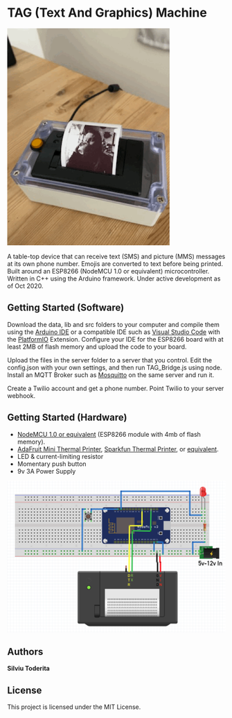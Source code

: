 # TAG (Text And Graphics) Machine
![Animated GIF of TAG Machine](https://github.com/silviu-toderita/TAG_Machine/blob/master/docs/Animated.gif?raw=true)

A table-top device that can receive text (SMS) and picture (MMS) messages at its own phone number. Emojis are converted to text before being printed. Built around an ESP8266 (NodeMCU 1.0 or equivalent) microcontroller. Written in C++ using the Arduino framework. Under active development as of Oct 2020. 

## Getting Started (Software)

Download the data, lib and src folders to your computer and compile them using the [Arduino IDE](https://www.arduino.cc/en/Main/Software) or a compatible IDE such as [Visual Studio Code](https://code.visualstudio.com/) with the [PlatformIO](https://platformio.org/) Extension. Configure your IDE for the ESP8266 board with at least 2MB of flash memory and upload the code to your board.  

Upload the files in the server folder to a server that you control. Edit the config.json with your own settings, and then run TAG_Bridge.js using node. Install an MQTT Broker such as [Mosquitto](https://mosquitto.org/) on the same server and run it. 

Create a Twilio account and get a phone number. Point Twilio to your server webhook. 

## Getting Started (Hardware)

* [NodeMCU 1.0 or equivalent](https://www.aliexpress.com/wholesale?catId=0&initiative_id=SB_20200607165641&SearchText=nodemcu) (ESP8266 module with 4mb of flash memory).
* [AdaFruit Mini Thermal Printer](https://www.adafruit.com/product/597), [Sparkfun Thermal Printer](https://www.sparkfun.com/products/14970), or [equivalent](https://www.aliexpress.com/item/4000670706301.html?spm=a2g0o.productlist.0.0.6f64c49bIuD0cf&algo_pvid=21e71930-b292-4d6e-b394-f049cdb62eff&algo_expid=21e71930-b292-4d6e-b394-f049cdb62eff-9&btsid=0ab50f6115915778964662640e4af4&ws_ab_test=searchweb0_0,searchweb201602_,searchweb201603_).
* LED & current-limiting resistor
* Momentary push button
* 9v 3A Power Supply

![TAG Machine Schematic](https://github.com/silviu-toderita/TAG_Machine/blob/master/docs/Schematic.png?raw=true)

## Authors

**Silviu Toderita**

## License

This project is licensed under the MIT License.
